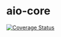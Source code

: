 # aio-core

[![Coverage Status](https://coveralls.io/repos/github/netragazzo/aio-cli/badge.svg?branch=master)](https://coveralls.io/github/netragazzo/aio-cli?branch=master)
